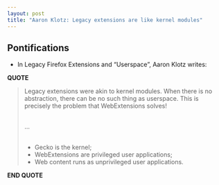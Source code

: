 ```yaml
---
layout: post
title: "Aaron Klotz: Legacy extensions are like kernel modules"
---
```


## Pontifications

* In Legacy Firefox Extensions and “Userspace”, Aaron Klotz writes:

**QUOTE**

<blockquote>

Legacy extensions were akin to kernel modules. When there is no abstraction, there can be no such thing as userspace. This is precisely the problem that WebExtensions solves!<br /><br />

...<br /><br />


* Gecko is the kernel;<br />
* WebExtensions are privileged user applications;<br />
* Web content runs as unprivileged user applications.

</blockquote>

**END QUOTE**